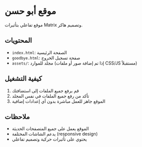 # موقع أبو حسن

موقع تفاعلي بتأثيرات Matrix وتصميم هاكر.

## المحتويات

- `index.html`: الصفحة الرئيسية
- `goodbye.html`: صفحة تسجيل الخروج
- `assets/`: مجلد للموارد (إذا تم إضافة صور أو ملفات CSS/JS مستقبلاً)

## كيفية التشغيل

1. قم برفع جميع الملفات إلى استضافتك
2. تأكد من رفع جميع الملفات في نفس المجلد
3. الموقع جاهز للعمل مباشرة بدون أي إعدادات إضافية

## ملاحظات

- الموقع يعمل على جميع المتصفحات الحديثة
- يدعم الشاشات المختلفة (responsive design)
- يحتوي على تأثيرات حركية وتصميم تفاعلي
